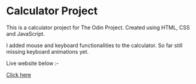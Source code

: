 # Calculator Project

This is a calculator project for The Odin Project. Created using HTML, CSS and JavaScript.

I added mouse and keyboard functionalities to the calculator. So far still missing keyboard animations yet.


Live website below :-

[Click here](https://ghks0201.github.io/calculator-project/)